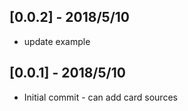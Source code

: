 ## [0.0.2] - 2018/5/10

* update example

## [0.0.1] - 2018/5/10

* Initial commit - can add card sources
